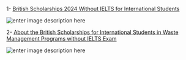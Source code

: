 1- [British Scholarships 2024 Without IELTS for International Students][1]

![enter image description here][2]

2- [About the British Scholarships for International Students in Waste Management Programs without IELTS Exam][3]

![enter image description here][4]

  [1]: https://www.google.com/search?q=British%20Scholarships%202024%20Without%20IELTS%20for%20International%20Students&client=ms-android-xiaomi-rvo3&sourceid=chrome-mobile&ie=UTF-8

  [2]: https://i.stack.imgur.com/ZQ25q.jpg

  [3]: https://telegra.ph/British-Scholarships-for-International-Students-in-Waste-Management-Programs-without-IELTS-Exam-05-27

  [4]: https://i.stack.imgur.com/VVJfL.jpg
